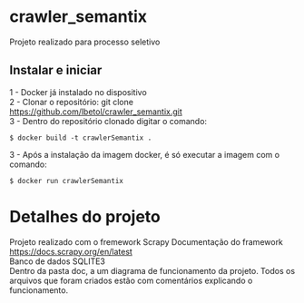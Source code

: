 # crawler_semantix
Projeto realizado para processo seletivo

<h2>Instalar e iniciar</h2>

1 - Docker já instalado no dispositivo<br>
2 - Clonar o repositório: git clone https://github.com/lbetol/crawler_semantix.git<br>
3 - Dentro do repositório clonado digitar o comando:<br>
```
$ docker build -t crawlerSemantix .
```
3 - Após a instalação da imagem docker, é só executar a imagem com o comando:
```
$ docker run crawlerSemantix
```

# Detalhes do projeto

Projeto realizado com o fremework Scrapy
Documentação do framework https://docs.scrapy.org/en/latest <br>
Banco de dados SQLITE3
<br>
Dentro da pasta doc, a um diagrama de funcionamento da projeto.
Todos os arquivos que foram criados estão com comentários explicando o funcionamento.

